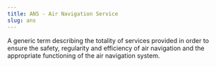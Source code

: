 ```yaml
---
title: ANS - Air Navigation Service
slug: ans
---
```


A generic term describing the totality of services provided in order to ensure the safety,
regularity and efficiency of air navigation and the appropriate functioning of the
air navigation system.
